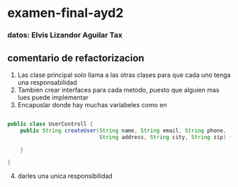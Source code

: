 # examen-final-ayd2

### datos: Elvis Lizandor Aguilar Tax

## comentario de refactorizacion

1. Las clase principal solo llama a las otras clases para que cada uno tenga una responsabilidad
2. Tambien crear interfaces para cada metodo, puesto que alguien mas lues puede implementar
3. Encapuslar donde hay muchas variabeles como en 

```java

public class UserControll {
    public String createUser(String name, String email, String phone,
                             String address, String city, String zip) {

    }

}

```

4. darles una unica responsibilidad
